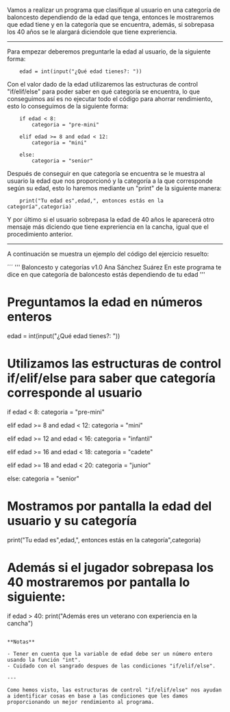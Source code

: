 Vamos a realizar un programa que clasifique al usuario en una categoría de baloncesto dependiendo de la edad que tenga, entonces le mostraremos que edad tiene y en la categoría que se encuentra, además, si sobrepasa los 40 años se le alargará diciendole que tiene expreriencia.

---

Para empezar deberemos preguntarle la edad al usuario, de la siguiente forma:

```
	edad = int(input("¿Qué edad tienes?: "))
```

Con el valor dado de la edad utilizaremos las estructuras de control "if/elif/else" para poder saber en qué categoría se encuentra, lo que conseguimos así es no ejecutar todo el código para ahorrar rendimiento, esto lo conseguimos de la siguiente forma:

```
	if edad < 8:
		categoria = "pre-mini"
```
```
	elif edad >= 8 and edad < 12:
		categoria = "mini"
```
```
	else:
		categoria = "senior"
```

Después de conseguir en que categoría se encuentra se le muestra al usuario la edad que nos proporcionó y la categoría a la que corresponde según su edad, esto lo haremos mediante un "print" de la siguiente manera:

```
	print("Tu edad es",edad,", entonces estás en la categoría",categoria)
```

Y por último si el usuario sobrepasa la edad de 40 años le aparecerá otro mensaje más diciendo que tiene expreriencia en la cancha, igual que el procedimiento anterior.

---

A continuación se muestra un ejemplo del código del ejercicio resuelto:

´´´
'''
    Baloncesto y categorías
    v1.0 Ana Sánchez Suárez
    En este programa te dice en que categoría de baloncesto estás dependiendo de tu edad
'''
# Preguntamos la edad en números enteros
edad = int(input("¿Qué edad tienes?: "))

# Utilizamos las estructuras de control if/elif/else para saber que categoría corresponde al usuario
if edad < 8:
    categoria = "pre-mini"

elif edad >= 8 and edad < 12:
    categoria = "mini"

elif edad >= 12 and edad < 16:
    categoria = "infantil"

elif edad >= 16 and edad < 18:
    categoria = "cadete"

elif edad >= 18 and edad < 20:
    categoria = "junior"

else:
    categoria = "senior"

# Mostramos por pantalla la edad del usuario y su categoría
print("Tu edad es",edad,", entonces estás en la categoría",categoria)

# Además si el jugador sobrepasa los 40 mostraremos por pantalla lo siguiente:
if edad > 40:
    print("Además eres un veterano con experiencia en la cancha")
```

**Notas**

- Tener en cuenta que la variable de edad debe ser un número entero usando la función "int".
- Cuidado con el sangrado despues de las condiciones "if/elif/else".

---

Como hemos visto, las estructuras de control "if/elif/else" nos ayudan a identificar cosas en base a las condiciones que les damos proporcionando un mejor rendimiento al programa.
